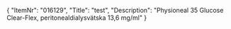 {
  "ItemNr": "016129",
  "Title": "test",
  "Description": "Physioneal 35 Glucose Clear-Flex, peritonealdialysvätska 13,6 mg/ml"
}